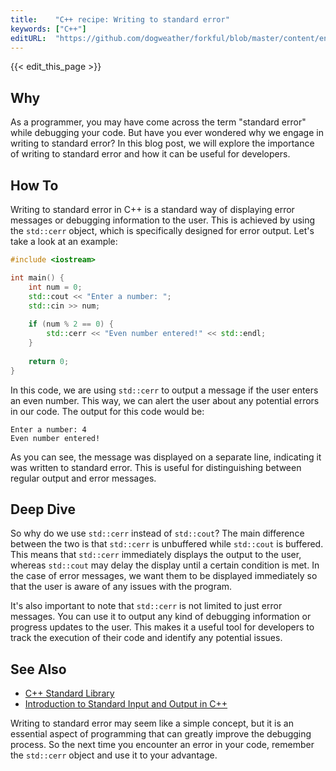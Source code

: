 ```yaml
---
title:    "C++ recipe: Writing to standard error"
keywords: ["C++"]
editURL:  "https://github.com/dogweather/forkful/blob/master/content/en/cpp/writing-to-standard-error.md"
---
```


{{< edit_this_page >}}

## Why
As a programmer, you may have come across the term "standard error" while debugging your code. But have you ever wondered why we engage in writing to standard error? In this blog post, we will explore the importance of writing to standard error and how it can be useful for developers.

## How To
Writing to standard error in C++ is a standard way of displaying error messages or debugging information to the user. This is achieved by using the `std::cerr` object, which is specifically designed for error output. Let's take a look at an example:

```C++
#include <iostream>

int main() {
    int num = 0;
    std::cout << "Enter a number: ";
    std::cin >> num;
    
    if (num % 2 == 0) {
        std::cerr << "Even number entered!" << std::endl;
    }
    
    return 0;
}
```

In this code, we are using `std::cerr` to output a message if the user enters an even number. This way, we can alert the user about any potential errors in our code. The output for this code would be:

```
Enter a number: 4
Even number entered!
```

As you can see, the message was displayed on a separate line, indicating it was written to standard error. This is useful for distinguishing between regular output and error messages.

## Deep Dive
So why do we use `std::cerr` instead of `std::cout`? The main difference between the two is that `std::cerr` is unbuffered while `std::cout` is buffered. This means that `std::cerr` immediately displays the output to the user, whereas `std::cout` may delay the display until a certain condition is met. In the case of error messages, we want them to be displayed immediately so that the user is aware of any issues with the program.

It's also important to note that `std::cerr` is not limited to just error messages. You can use it to output any kind of debugging information or progress updates to the user. This makes it a useful tool for developers to track the execution of their code and identify any potential issues.

## See Also
- [C++ Standard Library](https://en.cppreference.com/w/cpp/header)
- [Introduction to Standard Input and Output in C++](https://www.geeksforgeeks.org/introduction-input-output-header-files-c-cpp/)

Writing to standard error may seem like a simple concept, but it is an essential aspect of programming that can greatly improve the debugging process. So the next time you encounter an error in your code, remember the `std::cerr` object and use it to your advantage.